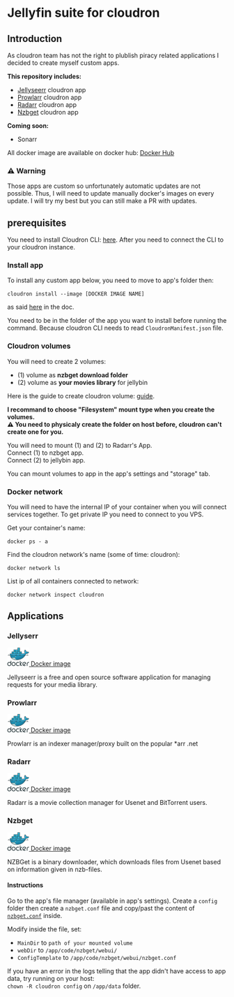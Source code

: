 # Jellyfin suite for cloudron
## Introduction
As cloudron team has not the right to plublish piracy related applications I decided to create myself custom apps.

**This repository includes:**
- [Jellyseerr](https://github.com/Fallenbagel/jellyseerr) cloudron app
- [Prowlarr](https://github.com/Prowlarr/Prowlarr) cloudron app
- [Radarr](https://github.com/Radarr/Radarr) cloudron app
- [Nzbget](https://github.com/nzbgetcom/nzbget) cloudron app

**Coming soon:**
- Sonarr

All docker image are available on docker hub: [Docker Hub](https://hub.docker.com/u/jbrichez)

### ⚠️ Warning
Those apps are custom so unfortunately automatic updates are not possible. Thus, I will need to update manually docker's images on every update.
I will try my best but you can still make a PR with updates.

## prerequisites
You need to install Cloudron CLI: [here](https://docs.cloudron.io/packaging/cli/).
After you need to connect the CLI to your cloudron instance.

### Install app
To install any custom app below, you need to move to app's folder then:
```
cloudron install --image [DOCKER IMAGE NAME]
```
as said [here](https://docs.cloudron.io/packaging/tutorial/#install) in the doc.

You need to be in the folder of the app you want to install before running the command. Because cloudron CLI needs to read `CloudronManifest.json` file.

### Cloudron volumes
You will need to create 2 volumes:
- (1) volume as **nzbget download folder**
- (2) volume as **your movies library** for jellybin

Here is the guide to create cloudron volume: [guide](https://docs.cloudron.io/volumes/#add). </br>

**I recommand to choose "Filesystem" mount type when you create the volumes.** </br>
**⚠️ You need to physicaly create the folder on host before, cloudron can't create one for you.**

You will need to mount (1) and (2) to Radarr's App. </br>
Connect (1) to nzbget app. </br>
Connect (2) to jellybin app.

You can mount volumes to app in the app's settings and "storage" tab.

### Docker network
You will need to have the internal IP of your container when you will connect services together.
To get private IP you need to connect to you VPS.

Get your container's name:
````
docker ps - a
````

Find the cloudron network's name (some of time: cloudron):
````
docker network ls
````
List ip of all containers connected to network:
````
docker network inspect cloudron
````

## Applications

### Jellyserr
<a href="https://hub.docker.com/repository/docker/jbrichez/cloudron-jellyseerr/general">
<img src="./docker.png" alt="docker]" width="50" height="auto"> Docker image
</a>

Jellyseerr is a free and open source software application for managing requests for your media library.

### Prowlarr
<a href="https://hub.docker.com/repository/docker/jbrichez/cloudron-prowlarr/general">
<img src="./docker.png" alt="docker]" width="50" height="auto"> Docker image
</a>

Prowlarr is an indexer manager/proxy built on the popular *arr .net

### Radarr
<a href="https://hub.docker.com/repository/docker/jbrichez/cloudron-radarr/general">
<img src="./docker.png" alt="docker]" width="50" height="auto"> Docker image
</a>

Radarr is a movie collection manager for Usenet and BitTorrent users.

### Nzbget
<a href="https://hub.docker.com/repository/docker/jbrichez/cloudron-nzbget/general">
<img src="./docker.png" alt="docker]" width="50" height="auto"> Docker image
</a>

NZBGet is a binary downloader, which downloads files from Usenet based on information given in nzb-files.

#### Instructions
Go to the app's file manager (available in app's settings).
Create a `config` folder then create a `nzbget.conf` file and copy/past the content of [`nzbget.conf`](./nzbget/nzbget.conf) inside.

Modify inside the file, set:
- `MainDir` to `path of your mounted volume`
- `webDir` to `/app/code/nzbget/webui/`
- `ConfigTemplate` to `/app/code/nzbget/webui/nzbget.conf`

If you have an error in the logs telling that the app didn't have access to app data, try running on your host: </br>
`chown -R cloudron config` on `/app/data` folder.


